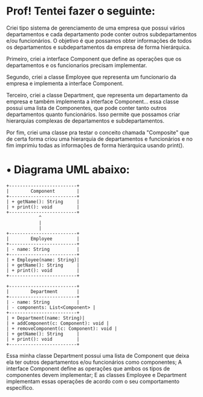 # Prof! Tentei fazer o seguinte:

Criei tipo sistema de gerenciamento de uma empresa que possui vários departamentos e cada departamento pode conter outros subdepartamentos e/ou funcionários. O objetivo é que possamos obter informações de todos os departamentos e subdepartamentos da empresa de forma hierárquica.

Primeiro, criei a interface Component que define as operações que os departamentos e os funcionarios precisam implementar.

Segundo, criei a classe Employee que representa um funcionario da empresa e implementa a interface Component.

Terceiro, criei a classe Department, que representa um departamento da empresa e também implementa a interface Component... essa classe  possui uma lista de Componentes, que pode conter tanto outros departamentos quanto funcionários. Isso permite que possamos criar hierarquias complexas de departamentos e subdepartamentos.

Por fim, criei uma classe pra testar o conceito chamada "Composite" que de certa forma criou  uma hierarquia de departamentos e funcionários e no fim imprimiu todas as informações de forma hierárquica usando print().


# • Diagrama UML abaixo:

```
+-------------------------+
|        Component        |
+-------------------------+
| + getName(): String     |
| + print(): void         |
+-------------------------+
            ^
            |
            |
+-------------------------+
|        Employee         |
+-------------------------+
| - name: String          |
+-------------------------+
| + Employee(name: String)|
| + getName(): String     |
| + print(): void         |
+-------------------------+

+-------------------------+
|        Department       |
+-------------------------+
| - name: String          |
| - components: List<Component> |
+-------------------------+
| + Department(name: String)|
| + addComponent(c: Component): void |
| + removeComponent(c: Component): void |
| + getName(): String     |
| + print(): void         |
+-------------------------+
```

Essa minha classe Department possui uma lista de Component  que deixa ela  ter outros departamentos e/ou funcionários como componentes;
A interface Component define as operações que ambos os tipos de componentes devem implementar; 
E as classes Employee e Department implementam essas operações de acordo com o seu comportamento específico.

